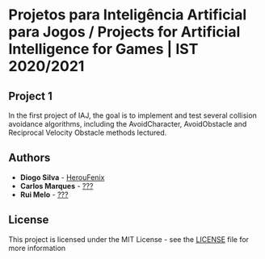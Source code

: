 # Projetos para Inteligência Artificial para Jogos / Projects for Artificial Intelligence for Games | IST 2020/2021

## Project 1
In the first project of IAJ, the goal is to implement and test several collision avoidance algorithms,
including the AvoidCharacter, AvoidObstacle and Reciprocal Velocity Obstacle methods
lectured.

## Authors

-   **Diogo Silva** - [HerouFenix](https://github.com/HerouFenix)
-   **Carlos Marques** - [???](https://github.com/???)
-   **Rui Melo** - [???](https://github.com/???)

## License

This project is licensed under the MIT License - see the [LICENSE](https://github.com/heroufenix/iaj-projects/blob/master/LICENSE) file for more information
